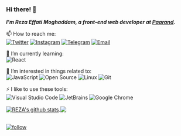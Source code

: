 	
### Hi there! 👋
*__I'm Reza Effati Moghaddam, a front-end web developer at [Paarand](https://paarandprocess.com/).__*

📫 How to reach me:<br>
[![Twitter](https://img.shields.io/badge/-Twitter-ffc700?style=flat-square&logo=Twitter&logoColor=444)](https://twitter.com/effati78)
[![Instagram](https://img.shields.io/badge/-Instagram-ffc700?style=flat-square&logo=Instagram&logoColor=444)](https://Instagram.com/effati78)
[![Telegram](https://img.shields.io/badge/-Telegram-ffc700?style=flat-square&logo=Telegram&logoColor=444)](https://t.me/effati78)
[![Email](https://img.shields.io/badge/-Email-ffc700?style=flat-square&logo=Gmail&logoColor=444)](mailto:effati78@pm.me)


🌱 I’m currently learning:<br>
![React](https://img.shields.io/badge/-React-61dafb?style=flat-square&logo=React&logoColor=20232a)


🎉 I’m interested in things related to:<br>
![JavaScript](https://img.shields.io/badge/-JavaScript-34495e?style=flat-square&logo=javascript&logoColor=fff)
![Open Source](https://img.shields.io/badge/-Open%20Source-34495e?style=flat-square&logo=Open%20Source%20Initiative&logoColor=fff)
![Linux](https://img.shields.io/badge/-Linux-34495e?style=flat-square&logo=Linux&logoColor=fff)
![Git](https://img.shields.io/badge/-Git-34495e?style=flat-square&logo=Git&logoColor=fff)

⚡ I like to use these  tools:<br>
![Visual Studio Code](https://img.shields.io/badge/-Visual%20Studio%20Code-34495e?style=flat-square&logo=Visual%20Studio%20Code&logoColor=fff)
![JetBrains](https://img.shields.io/badge/-JetBrains-34495e?style=flat-square&logo=JetBrains&logoColor=fff)
![Google Chrome](https://img.shields.io/badge/-Google%20Chrome-34495e?style=flat-square&logo=Google%20Chrome&logoColor=fff)

<a href="https://github.com/effati78">
  <img align="center" src="https://github-readme-stats.anuraghazra1.vercel.app/api?username=effati78&count_private=true&hide=issues&show_icons=true&include_all_commits=true&theme=gruvbox" alt="REZA's github stats" />
</a>
<a href="https://github.com/effati78">
  <img align="center" src="https://github-readme-stats.anuraghazra1.vercel.app/api/top-langs/?username=effati78&layout=compact&theme=gruvbox" />
</a>

<br />
<br />

[![follow](https://img.shields.io/github/followers/effati78?label=follow&style=social)](https://github.com/effati78)
